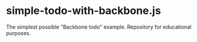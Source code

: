 simple-todo-with-backbone.js
============================

The simplest possible "Backbone todo" example. Repository for educational purposes.